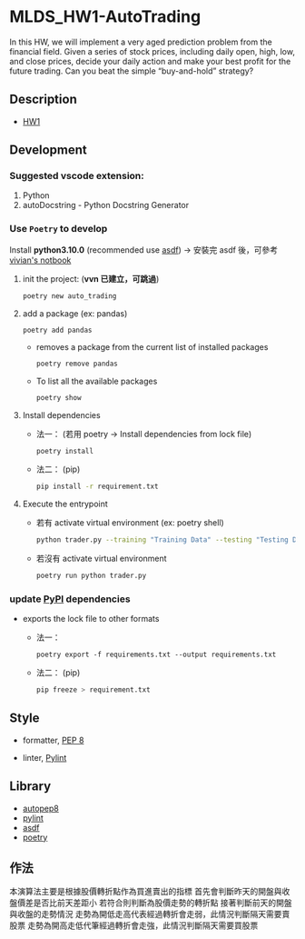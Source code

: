 # MLDS_HW1-AutoTrading

In this HW, we will implement a very aged prediction problem from the financial field. Given a series of stock prices, including daily open, high, low, and close prices, decide your daily action and make your best profit for the future trading. Can you beat the simple “buy-and-hold” strategy?

## Description

- [HW1](https://drive.google.com/drive/folders/11DLorGf626qSI7KzHfsz5t5l5otyCHu0?usp=sharing)

## Development

### Suggested **vscode** extension:

1. Python
2. autoDocstring - Python Docstring Generator

### Use `Poetry` to develop

Install **python3.10.0** (recommended use [asdf](https://asdf-vm.com/guide/getting-started.html)) -> 安裝完 asdf 後，可參考 [vivian's notbook](https://hackmd.io/dNnq9rb4SNuWUCbukcT0MQ?view#asdf)

1. init the project: (**vvn 已建立，可跳過**)

   ```bash
   poetry new auto_trading
   ```

2. add a package (ex: pandas)

   ```bash
   poetry add pandas
   ```

   - removes a package from the current list of installed packages

     ```bash
     poetry remove pandas
     ```

   - To list all the available packages

     ```bash
     poetry show
     ```

3. Install dependencies

   - 法一： (若用 poetry -> Install dependencies from lock file)

     ```bash=
     poetry install
     ```

   - 法二： (pip)

     ```bash
     pip install -r requirement.txt
     ```

4. Execute the entrypoint

   - 若有 activate virtual environment (ex: poetry shell)

     ```bash
     python trader.py --training "Training Data" --testing "Testing Data" --output output.csv
     ```

   - 若沒有 activate virtual environment

     ```bash
     poetry run python trader.py
     ```

### update [PyPI](https://pypi.org/) dependencies

- exports the lock file to other formats

  - 法一：

    ```bash=
    poetry export -f requirements.txt --output requirements.txt
    ```

  - 法二： (pip)
    ```bash
    pip freeze > requirement.txt
    ```

## Style

- formatter, [PEP 8](https://www.python.org/dev/peps/pep-0008/)

- linter, [Pylint](https://www.pylint.org/)

## Library

- [autopep8](https://pypi.org/project/autopep8/)
- [pylint](https://pypi.org/project/pylint/)
- [asdf](https://asdf-vm.com/guide/getting-started.html#_1-install-dependencies)
- [poetry](https://python-poetry.org/docs/basic-usage/)

## 作法

  本演算法主要是根據股價轉折點作為買進賣出的指標
  首先會判斷昨天的開盤與收盤價差是否比前天差距小
  若符合則判斷為股價走勢的轉折點
  接著判斷前天的開盤與收盤的走勢情況
  走勢為開低走高代表經過轉折會走弱，此情況判斷隔天需要賣股票
  走勢為開高走低代筆經過轉折會走強，此情況判斷隔天需要買股票
